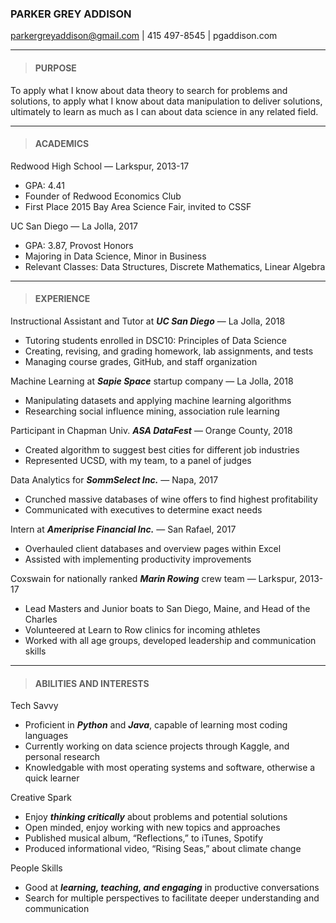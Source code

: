 ### PARKER GREY ADDISON
parkergreyaddison@gmail.com | 415 497-8545 | pgaddison.com

___

>#### PURPOSE

To apply what I know about data theory to search for problems and solutions, to apply what I know about data manipulation to deliver solutions, ultimately to learn as much as I can about data science in any related field.

___
>#### ACADEMICS

Redwood High School — Larkspur, 2013-17

- GPA: 4.41
- Founder of Redwood Economics Club
- First Place 2015 Bay Area Science Fair, invited to CSSF


UC San Diego — La Jolla, 2017

- GPA: 3.87, Provost Honors
- Majoring in Data Science, Minor in Business
- Relevant Classes: Data Structures, Discrete Mathematics, Linear Algebra

___
>#### EXPERIENCE

Instructional Assistant and Tutor at ***UC San Diego*** — La Jolla, 2018

- Tutoring students enrolled in DSC10: Principles of Data Science
- Creating, revising, and grading homework, lab assignments, and tests
- Managing course grades, GitHub, and staff organization

Machine Learning at ***Sapie Space*** startup company — La Jolla, 2018

- Manipulating datasets and applying machine learning algorithms 
- Researching social influence mining, association rule learning

Participant in Chapman Univ. ***ASA DataFest*** — Orange County, 2018

- Created algorithm to suggest best cities for different job industries
- Represented UCSD, with my team, to a panel of judges

Data Analytics for ***SommSelect Inc.***						 — Napa, 2017

- Crunched massive databases of wine offers to find highest profitability
- Communicated with executives to determine exact needs

Intern at ***Ameriprise Financial Inc.*** — San Rafael, 2017

- Overhauled client databases and overview pages within Excel
- Assisted with implementing productivity improvements

Coxswain for nationally ranked ***Marin Rowing*** crew team — Larkspur, 2013-17

- Lead Masters and Junior boats to San Diego, Maine, and Head of the Charles
- Volunteered at Learn to Row clinics for incoming athletes 
- Worked with all age groups, developed leadership and communication skills

___
>#### ABILITIES AND INTERESTS

Tech Savvy

- Proficient in ***Python*** and ***Java***, capable of learning most coding languages
- Currently working on data science projects through Kaggle, and personal research
- Knowledgable with most operating systems and software, otherwise a quick learner

Creative Spark

- Enjoy ***thinking critically*** about problems and potential solutions
- Open minded, enjoy working with new topics and approaches
- Published musical album, “Reflections,” to iTunes, Spotify
- Produced informational video, “Rising Seas,” about climate change

People Skills

- Good at ***learning, teaching, and engaging*** in productive conversations
- Search for multiple perspectives to facilitate deeper understanding and communication
